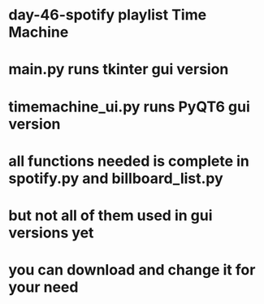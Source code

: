 # day-46-spotify playlist Time Machine
# main.py runs tkinter gui version
# timemachine_ui.py runs PyQT6 gui version
# all functions needed is complete in spotify.py and billboard_list.py
# but not all of them used in gui versions yet
# you can download and change it for your need
